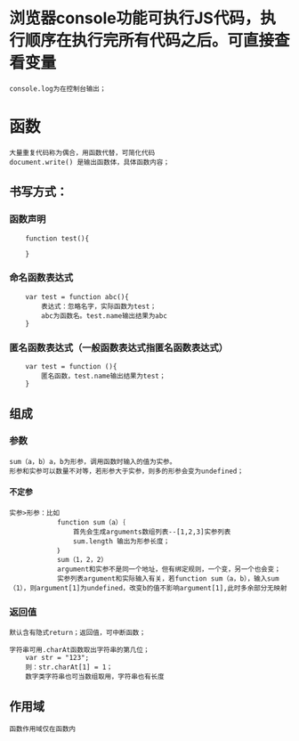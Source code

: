 # 浏览器console功能可执行JS代码，执行顺序在执行完所有代码之后。可直接查看变量
    console.log为在控制台输出；



# 函数
    大量重复代码称为偶合，用函数代替，可简化代码
    document.write() 是输出函数体，具体函数内容；

## 书写方式：
 
###        函数声明
        function test(){

        }
###        命名函数表达式
        var test = function abc(){
            表达式：忽略名字，实际函数为test；
            abc为函数名。test.name输出结果为abc
        }
###        匿名函数表达式（一般函数表达式指匿名函数表达式）
        var test = function (){
            匿名函数，test.name输出结果为test；
        }

## 组成

### 参数
    sum（a，b）a，b为形参，调用函数时输入的值为实参。
    形参和实参可以数量不对等，若形参大于实参，则多的形参会变为undefined；

#### 不定参
    实参>形参：比如
                function sum（a）｛
                    首先会生成arguments数组列表--[1,2,3]实参列表
                    sum.length 输出为形参长度；
                ｝
                sum（1，2，2）
                argument和实参不是同一个地址，但有绑定规则，一个变，另一个也会变；
                实参列表argument和实际输入有关，若function sum（a，b），输入sum（1），则argument[1]为undefined，改变b的值不影响argument[1],此时多余部分无映射

### 返回值
    默认含有隐式return；返回值，可中断函数；

    字符串可用.charAt函数取出字符串的第几位；
        var str = "123";
        则：str.charAt[1] = 1；
        数字类字符串也可当数组取用，字符串也有长度

## 作用域
    函数作用域仅在函数内